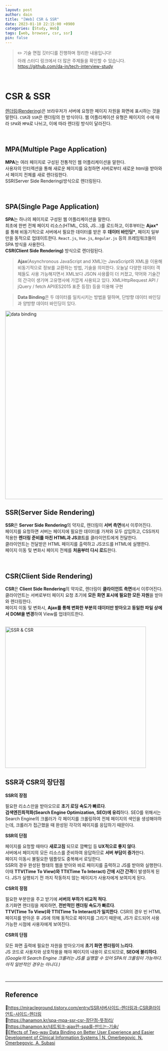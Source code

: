 ```yaml
---
layout: post
author: dain
title: "[Web] CSR & SSR"
date: 2023-01-10 22:15:00 +0900
categories: [Study, Web]
tags: [web, browser, csr, ssr]
pin: false
---
```


> ✏️ 기술 면접 깃터디를 진행하며 정리한 내용입니다!  
> 아래 스터디 링크에서 더 많은 주제들을 확인할 수 있습니다.  
> https://github.com/da-in/tech-interview-study

<br/>

# CSR & SSR

[렌더링(Rendering)](https://github.com/da-in/tech-interview-study/blob/main/Web/%EB%B8%8C%EB%9D%BC%EC%9A%B0%EC%A0%80%EC%99%80%20%EB%A0%8C%EB%8D%94%EB%A7%81.md)은 브라우저가 서버에 요청한 페이지 자원을 화면에 표시하는 것을 말한다. `CSR`과 `SSR`은 렌더링의 한 방식이다. 웹 어플리케이션 유형은 페이지의 수에 따라 `SPA`와 `MPA`로 나뉘고, 이에 따라 렌더링 방식이 달라진다.

<br/>

## MPA(Multiple Page Application)

**MPA**는 여러 페이지로 구성된 전통적인 웹 어플리케이션을 말한다.  
사용자의 인터렉션을 통해 새로운 페이지를 요청하면 서버로부터 새로운 html을 받아와서 페이지 전체를 새로 렌더링한다.  
SSR(Server Side Rendering)방식으로 렌더링된다.

<br/>

## SPA(Single Page Application)

**SPA**는 하나의 페이지로 구성된 웹 어플리케이션을 말한다.  
최초에 한번 전체 페이지 리소스(HTML, CSS, JS...)를 로드하고, 이후부터는 **Ajax\*** 를 통해 비동기적으로 서버에서 필요한 데이터를 받은 후 **데이터 바인딩\***, 페이지 일부만을 동적으로 업데이트한다.
`React.js`, `Vue.js`, `Angular.js` 등의 프레임워크들이 SPA 방식을 사용한다.  
**CSR(Client Side Rendering)** 방식으로 렌더링된다.

> **Ajax**(Asynchronous JavaScript and XML)는 JavaScript와 XML을 이용해 비동기적으로 정보를 교환하는 방법, 기술을 의미한다. 오늘날 다양한 데이터 객체들도 사용 가능해지면서 XML보다 JSON 사용률이 더 커졌고, 약어와 기술간의 간극이 생기며 고유명사에 가깝게 사용되고 있다.
> XMLHttpRequest API / jQuery / fetch API(ES2015 표준 등장) 등을 이용해 구현

> **Data Binding**은 두 데이터를 일치시키는 방법을 말하며, 단방향 데이터 바인딩과 양방향 데이터 바인딩이 있다.

<img src="https://user-images.githubusercontent.com/66757141/206862315-7dcfd719-bb5f-471e-8510-10378cc69f6c.png" alt="data binding" width="600px" />

<br/>

## SSR(Server Side Rendering)

**SSR**은 **Server Side Rendering**의 약자로, 렌더링이 **서버 측면**에서 이루어진다.  
페이지를 요청하면 서버는 페이지에 필요한 데이터를 가져와 모두 삽입하고, CSS까지 적용한 **렌더링 준비를 마친 HTML과 JS코드**를 클라이언트에게 전달한다.  
클라이언트는 전달받은 HTML 페이지를 출력하고 JS코드를 HTML에 실행한다.  
페이지 이동 및 변화시 페이지 전체를 **처음부터 다시 로드**한다.

<br/>

## CSR(Client Side Rendering)

**CSR**은 **Client Side Rendering**의 약자로, 렌더링이 **클라이언트 측면**에서 이루어진다.  
클라이언트는 서버로부터 페이지 요청 초기에 **모든 화면 표시에 필요한 모든 자원**을 받아와 렌더링한다.  
페이지 이동 및 변화시, **Ajax를 통해 변화한 부분의 데이터만 받아오고 동일한 파일 상에서 DOM을 변경**하여 View를 업데이트한다.

<br/>

<img src="https://linked2ev.github.io/assets/img/devlog/201808/2018-08-01-SPA-step1.png" alt="SSR & CSR" width="450px" />

<br/>

## SSR과 CSR의 장단점

**SSR의 장점**

필요한 리소스만을 받아오므로 **초기 로딩 속도가 빠르다**.  
**검색엔진최적화(Search Engine Optimization, SEO)에 유리**하다. SEO를 위해서는 Search Engine의 크롤러가 각 페이지를 크롤링하여 전체 페이지의 색인을 생성해야하는데, 크롤러가 접근했을 때 완성된 각각의 페이지를 응답하기 때문이다.

**SSR의 단점**

페이지를 요청할 때마다 **새로고침** 되므로 깜빡임 등 **UX적으로 좋지 않다**.  
서버에서 페이지의 모든 리소스를 준비하여 응답하므로 **서버 부담이 증가**한다.  
페이지 이동시 불필요한 템플릿도 중복해서 로딩한다.  
SSR의 경우 완성된 형태의 웹을 받아와 바로 페이지를 출력하고 JS를 받아와 실행한다. 이때 **TTV(Time To View)와 TTI(Time To Interact) 간에 시간 간격**이 발생하게 된다. JS가 실행되기 전 까지 작동하지 않는 페이지가 사용자에게 보여지게 된다.

**CSR의 장점**

필요한 부분만을 주고 받기에 **서버의 부하가 비교적 적다**.  
초기화면 렌더링을 제외하면, **전반적인 렌더링 속도가 빠르다**.  
**TTV(Time To View)와 TTI(Time To Interact)가 일치한다**. CSR의 경우 빈 HTML 페이지를 받아온 후 JS에 의해 동적으로 페이지를 그리기 때문에, JS가 로드되어 사용가능한 시점에 사용자에게 보여진다.

**CSR의 단점**

모든 화면 출력에 필요한 자원을 받아오기에 **초기 화면 렌더링이 느리다**.  
JS 코드로 사용자와 상호작용을 해야 페이지의 내용이 로드되므로, **SEO에 불리하다**.  
_(Google의 Search Engine 크롤러는 JS를 실행할 수 있어 SPA의 크롤링이 가능하다. 아직 일반적인 경우는 아니다.)_

<br/>

---

## Reference

📄https://miracleground.tistory.com/entry/SSR서버사이드-렌더링과-CSR클라이언트-사이드-렌더링  
📄https://hanamon.kr/spa-mpa-ssr-csr-장단점-뜻정리/  
📄https://hanamon.kr/네트워크-ajax란-spa를-만드는-기술/  
📄[Effects of Two-way Data Binding on Better User Experience and Easier Development of Clinical Information Systems | N. Omerbegovic, N. Omerbegovic, A. Subasi](https://www.semanticscholar.org/paper/Effects-of-Two-way-Data-Binding-on-Better-User-and-Omerbegovic-Omerbegovic/efb2e5476dfbc843950d9fa304b06e78cbfb75e7)
